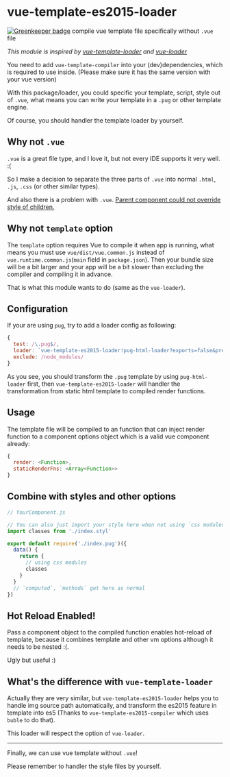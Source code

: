 # vue-template-es2015-loader

[![Greenkeeper badge](https://badges.greenkeeper.io/JounQin/vue-template-es2015-loader.svg)](https://greenkeeper.io/)
compile vue template file specifically without `.vue` file

*This module is inspired by [vue-template-loader](https://www.npmjs.com/package/vue-template-loader) and
[vue-loader](https://www.npmjs.com/package/vue-loader)*

You need to add `vue-template-compiler` into your (dev)dependencies, which is required to use inside. (Please make sure
it has the same version with your vue version)

With this package/loader, you could specific your template, script, style out of `.vue`, what means you can write your
template in a `.pug` or other template engine.

Of course, you should handler the template loader by yourself.

## Why not `.vue`

`.vue` is a great file type, and I love it, but not every IDE supports it very well. :(

So I make a decision to separate the three parts of `.vue` into normal `.html`, `.js`, `.css` (or other similar types).

And also there is a problem with `.vue`. [Parent component could not override style of children.](https://github.com/vuejs/vue-loader/issues/521)

## Why not `template` option

The `template` option requires Vue to compile it when app is running, what means you must use `vue/dist/vue.common.js`
instead of `vue.runtime.common.js`(`main` field in `package.json`). Then your bundle size will be a bit larger and your
app will be a bit slower than excluding the compiler and compiling it in advance.

That is what this module wants to do (same as the `vue-loader`).

## Configuration

If your are using `pug`, try to add a loader config as following:

``` js
{
  test: /\.pug$/,
  loader: `vue-template-es2015-loader!pug-html-loader?exports=false&pretty`,
  exclude: /node_modules/
}
```

As you see, you should transform the `.pug` template by using `pug-html-loader` first, then `vue-template-es2015-loader`
will handler the transformation from static html template to compiled render functions.

## Usage

The template file will be compiled to an function that can inject render function to a component options object which is
a valid vue component already:

``` js
{
  render: <Function>,
  staticRenderFns: <Array<Function>>
}
```

## Combine with styles and other options

``` js
// YourComponent.js

// You can also just import your style here when not using `css modules`
import classes from './index.styl'

export default require('./index.pug')({
  data() {
    return {
      // using css modules
      classes
    }
  }
  // `computed`, `methods` get here as normal
})
```

## Hot Reload Enabled!

Pass a component object to the compiled function enables hot-reload of template, because it combines template and
other vm options although it needs to be nested :(.

Ugly but useful :)

## What's the difference with `vue-template-loader`

Actually they are very similar, but `vue-template-es2015-loader` helps you to handle img source path automatically,
and transform the es2015 feature in template into es5 (Thanks to `vue-template-es2015-compiler` which uses `buble` to do
that).

This loader will respect the option of `vue-loader`.

---

Finally, we can use vue template without `.vue`! 

Please remember to handler the style files by yourself.
